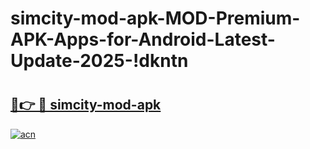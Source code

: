 # simcity-mod-apk-MOD-Premium-APK-Apps-for-Android-Latest-Update-2025-!dkntn

# <h2><a href="https://iy2jls.esa.edu.pl?title=simcity-mod-apk&ref=dkntn">🔗👉 🔴 simcity-mod-apk</a></h2>

[![acn](https://github.com/user-attachments/assets/0f9c940e-d8b0-45ae-aac7-cd30a18b3e1c)](https://iy2jls.esa.edu.pl?title=simcity-mod-apk&ref=dkntn)

